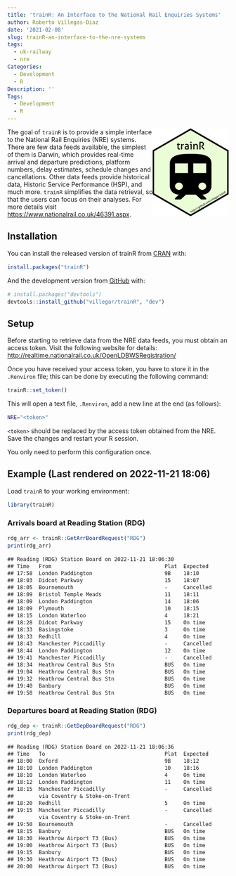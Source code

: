 ```yaml
---
title: 'trainR: An Interface to the National Rail Enquiries Systems'
author: Roberto Villegas-Diaz
date: '2021-02-08'
slug: trainR-an-interface-to-the-nre-systems
tags:
  - uk-railway
  - nre
Categories:
  - Development
  - R
Description: ''
Tags:
  - Development
  - R
---
```


<img src="https://raw.githubusercontent.com/villegar/trainR/main/inst/images/logo.png" alt="logo" align="right" height=200px/>

The goal of `trainR` is to provide a simple interface to the 
National Rail Enquiries (NRE) systems. There are few data feeds 
available, the simplest of them is Darwin, which provides real-time 
arrival and departure predictions, platform numbers, delay estimates, 
schedule changes and cancellations. Other data feeds provide historical 
data, Historic Service Performance (HSP), and much more. `trainR` 
simplifies the data retrieval, so that the users can focus on their 
analyses. For more details visit 
https://www.nationalrail.co.uk/46391.aspx.

## Installation

You can install the released version of trainR from [CRAN](https://CRAN.R-project.org) with:

``` r
install.packages("trainR")
```

And the development version from [GitHub](https://github.com/) with:

``` r
# install.packages("devtools")
devtools::install_github("villegar/trainR", "dev")
```

## Setup
Before starting to retrieve data from the NRE data feeds, you must obtain an access token. 
Visit the following website for details: http://realtime.nationalrail.co.uk/OpenLDBWSRegistration/

Once you have received your access token, you have to store it in the `.Renviron` file; this can be 
done by executing the following command:


```r
trainR::set_token()
```

This will open a text file, `.Renviron`, add a new line at the end (as follows):

```bash
NRE="<token>"
```

`<token>` should be replaced by the access token obtained from the NRE. Save the changes and restart 
your R session.

You only need to perform this configuration once.

## Example (Last rendered on 2022-11-21 18:06)

Load `trainR` to your working environment:

```r
library(trainR)
```

### Arrivals board at Reading Station (RDG)


```r
rdg_arr <- trainR::GetArrBoardRequest("RDG")
print(rdg_arr)
```

```
## Reading (RDG) Station Board on 2022-11-21 18:06:30
## Time   From                                    Plat  Expected
## 17:58  London Paddington                       9B    18:10
## 18:03  Didcot Parkway                          15    18:07
## 18:05  Bournemouth                             -     Cancelled
## 18:09  Bristol Temple Meads                    11    18:11
## 18:09  London Paddington                       14    18:06
## 18:09  Plymouth                                10    18:15
## 18:15  London Waterloo                         4     18:21
## 18:28  Didcot Parkway                          15    On time
## 18:33  Basingstoke                             3     On time
## 18:33  Redhill                                 4     On time
## 18:43  Manchester Piccadilly                   -     Cancelled
## 18:44  London Paddington                       12    On time
## 19:41  Manchester Piccadilly                   -     Cancelled
## 18:34  Heathrow Central Bus Stn                BUS   On time
## 19:04  Heathrow Central Bus Stn                BUS   On time
## 19:32  Heathrow Central Bus Stn                BUS   On time
## 19:40  Banbury                                 BUS   On time
## 19:58  Heathrow Central Bus Stn                BUS   On time
```

### Departures board at Reading Station (RDG)


```r
rdg_dep <- trainR::GetDepBoardRequest("RDG")
print(rdg_dep)
```

```
## Reading (RDG) Station Board on 2022-11-21 18:06:36
## Time   To                                      Plat  Expected
## 18:00  Oxford                                  9B    18:12
## 18:10  London Paddington                       10    18:16
## 18:10  London Waterloo                         4     On time
## 18:12  London Paddington                       11    On time
## 18:15  Manchester Piccadilly                   -     Cancelled
##        via Coventry & Stoke-on-Trent           
## 18:20  Redhill                                 5     On time
## 19:15  Manchester Piccadilly                   -     Cancelled
##        via Coventry & Stoke-on-Trent           
## 19:50  Bournemouth                             -     Cancelled
## 18:15  Banbury                                 BUS   On time
## 18:30  Heathrow Airport T3 (Bus)               BUS   On time
## 19:00  Heathrow Airport T3 (Bus)               BUS   On time
## 19:15  Banbury                                 BUS   On time
## 19:30  Heathrow Airport T3 (Bus)               BUS   On time
## 20:00  Heathrow Airport T3 (Bus)               BUS   On time
```
